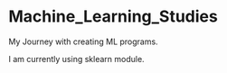 # Machine_Learning_Studies
My Journey with creating ML programs.

I am currently using sklearn module.
